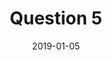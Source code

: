--- 
layout: layouts/questions.njk 
title: Question 5
date: 2019-01-05
question: Did your heart flutter today? 
next: /question-6/
prev: /question-4/
input: boolean
tags:
    - question
---